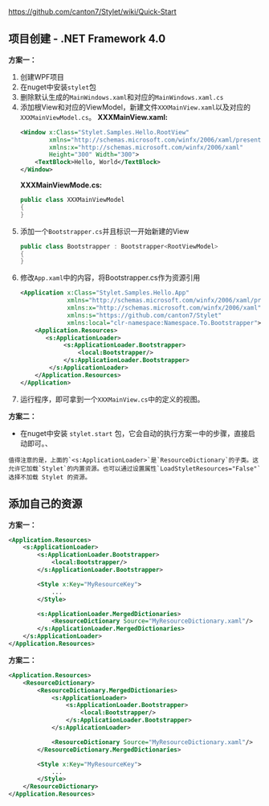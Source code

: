 https://github.com/canton7/Stylet/wiki/Quick-Start

## 项目创建 - .NET Framework 4.0

**方案一：**
1. 创建WPF项目
2. 在nuget中安装`stylet`包
3. 删除默认生成的`MainWindows.xaml`和对应的`MainWindows.xaml.cs`
4. 添加根View和对应的ViewModel，新建文件`XXXMainView.xaml`以及对应的`XXXMainViewModel.cs`。
	**XXXMainView.xaml:**
	```xml
	<Window x:Class="Stylet.Samples.Hello.RootView"
	        xmlns="http://schemas.microsoft.com/winfx/2006/xaml/presentation"
	        xmlns:x="http://schemas.microsoft.com/winfx/2006/xaml"
	        Height="300" Width="300">
	    <TextBlock>Hello, World</TextBlock>
	</Window>
	```
	**XXXMainViewMode.cs:**
	``` csharp
	public class XXXMainViewModel
	{
	}
	```
5. 添加一个`Bootstrapper.cs`并且标识一开始新建的View
	```csharp
	public class Bootstrapper : Bootstrapper<RootViewModel>
	{
	}
	```
6. 修改`App.xaml`中的内容，将Bootstrapper.cs作为资源引用
	``` xml
	<Application x:Class="Stylet.Samples.Hello.App"
	             xmlns="http://schemas.microsoft.com/winfx/2006/xaml/presentation"
	             xmlns:x="http://schemas.microsoft.com/winfx/2006/xaml"
	             xmlns:s="https://github.com/canton7/Stylet"
	             xmlns:local="clr-namespace:Namespace.To.Bootstrapper">
	    <Application.Resources>
	       <s:ApplicationLoader>
	            <s:ApplicationLoader.Bootstrapper>
	                <local:Bootstrapper/>
	            </s:ApplicationLoader.Bootstrapper>
	        </s:ApplicationLoader>
	    </Application.Resources>
	</Application>
	```
7. 运行程序，即可拿到一个`XXXMainView.cs`中的定义的视图。

**方案二：**
- 在nuget中安装 `stylet.start` 包，它会自动的执行方案一中的步骤，直接启动即可。、


```ad-note
值得注意的是，上面的`<s:ApplicationLoader>`是`ResourceDictionary`的子类。这允许它加载`Stylet`的内置资源。也可以通过设置属性`LoadStyletResources="False"`选择不加载 Stylet 的资源。
```

## 添加自己的资源

**方案一：**
```xml
<Application.Resources>
    <s:ApplicationLoader>
        <s:ApplicationLoader.Bootstrapper>
            <local:Bootstrapper/>
        </s:ApplicationLoader.Bootstrapper>

        <Style x:Key="MyResourceKey">
            ...
        </Style>

        <s:ApplicationLoader.MergedDictionaries>
            <ResourceDictionary Source="MyResourceDictionary.xaml"/>
        </s:ApplicationLoader.MergedDictionaries>
    </s:ApplicationLoader>
</Application.Resources>
```

**方案二：**
```xml
<Application.Resources>
    <ResourceDictionary>
        <ResourceDictionary.MergedDictionaries>
            <s:ApplicationLoader>
                <s:ApplicationLoader.Bootstrapper>
                    <local:Bootstrapper/>
                </s:ApplicationLoader.Bootstrapper>
            </s:ApplicationLoader>

            <ResourceDictionary Source="MyResourceDictionary.xaml"/>
        </ResourceDictionary.MergedDictionaries>

        <Style x:Key="MyResourceKey">
            ...
        </Style>
    </ResourceDictionary>
</Application.Resources>
```